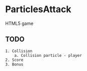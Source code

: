 ParticlesAttack
==============

HTML5 game

TODO
----

	1. Collision
		a. Collision particle - player
	2. Score
	3. Bonus
